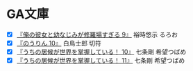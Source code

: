 # GA文庫

* [x] [『俺の彼女と幼なじみが修羅場すぎる 9』](@4797382648@) 裕時悠示 るろお
* [x] [『のうりん 10』](@4797382333@) 白鳥士郎 切符
* [x] [『うちの居候が世界を掌握している！ 10』](@479738249X@) 七条剛 希望つばめ
* [x] [『うちの居候が世界を掌握している！ 11』](@4797383313@) 七条剛 希望つばめ
